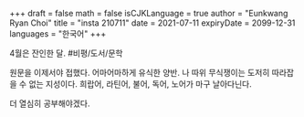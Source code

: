 +++
draft = false
math = false
isCJKLanguage = true
author = "Eunkwang Ryan Choi"
title = "insta 210711"
date = 2021-07-11
expiryDate = 2099-12-31
languages = "한국어"
+++

4월은 잔인한 달. #비평/도서/문학 

원문을 이제서야 접했다. 어마어마하게 유식한 양반. 나 따위 무식쟁이는 도저히 따라잡을 수 없는 지성이다. 희랍어, 라틴어, 불어, 독어, 노어가 마구 날아다닌다.

더 열심히 공부해야겠다. 
